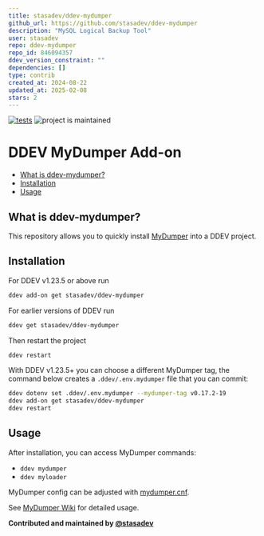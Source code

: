 ```yaml
---
title: stasadev/ddev-mydumper
github_url: https://github.com/stasadev/ddev-mydumper
description: "MySQL Logical Backup Tool"
user: stasadev
repo: ddev-mydumper
repo_id: 846094357
ddev_version_constraint: ""
dependencies: []
type: contrib
created_at: 2024-08-22
updated_at: 2025-02-08
stars: 2
---
```


[![tests](https://github.com/stasadev/ddev-mydumper/actions/workflows/tests.yml/badge.svg)](https://github.com/stasadev/ddev-mydumper/actions/workflows/tests.yml) ![project is maintained](https://img.shields.io/maintenance/yes/2025.svg)

# DDEV MyDumper Add-on

* [What is ddev-mydumper?](#what-is-ddev-mydumper)
* [Installation](#installation)
* [Usage](#usage)

## What is ddev-mydumper?

This repository allows you to quickly install [MyDumper](https://github.com/mydumper/mydumper) into a DDEV project.

## Installation

For DDEV v1.23.5 or above run

```sh
ddev add-on get stasadev/ddev-mydumper
```

For earlier versions of DDEV run

```sh
ddev get stasadev/ddev-mydumper
```

Then restart the project

```sh
ddev restart
```


With DDEV v1.23.5+ you can choose a different MyDumper tag, the command below creates a `.ddev/.env.mydumper` file that you can commit:

```sh
ddev dotenv set .ddev/.env.mydumper --mydumper-tag v0.17.2-19
ddev add-on get stasadev/ddev-mydumper
ddev restart
```

## Usage

After installation, you can access MyDumper commands:

- `ddev mydumper`
- `ddev myloader`

MyDumper config can be adjusted with [mydumper.cnf](https://github.com/stasadev/ddev-mydumper/blob/main/./mydumper/mydumper.cnf).

See [MyDumper Wiki](https://github.com/mydumper/mydumper/wiki) for detailed usage.

**Contributed and maintained by [@stasadev](https://github.com/stasadev)**
